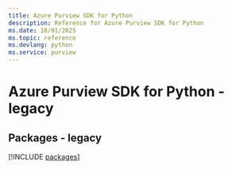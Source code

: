 ```yaml
---
title: Azure Purview SDK for Python
description: Reference for Azure Purview SDK for Python
ms.date: 10/01/2025
ms.topic: reference
ms.devlang: python
ms.service: purview
---
```

# Azure Purview SDK for Python - legacy
## Packages - legacy
[!INCLUDE [packages](purview-index.md)]
